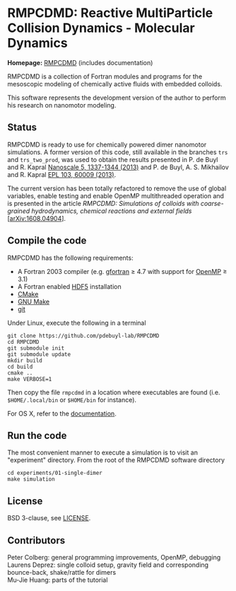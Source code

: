 RMPCDMD: Reactive MultiParticle Collision Dynamics - Molecular Dynamics
=======================================================================

**Homepage:** [RMPCDMD](http://lab.pdebuyl.be/rmpcdmd/) (includes documentation)

RMPCDMD is a collection of Fortran modules and programs for the
mesoscopic modeling of chemically active fluids with embedded colloids.

This software represents the development version of the author to
perform his research on nanomotor modeling.

## Status

RMPCDMD is ready to use for chemically powered dimer nanomotor simulations.
A former version of this code, still available in the branches `trs`
and `trs_two_prod`, was used to obtain the results presented in P. de
Buyl and R. Kapral [Nanoscale 5, 1337-1344
(2013)](http://dx.doi.org/10.1039/C2NR33711H) and P. de Buyl,
A. S. Mikhailov and R. Kapral [EPL 103, 60009
(2013)](http://dx.doi.org/10.1209/0295-5075/103/60009).

The current version has been totally refactored to remove the use of global
variables, enable testing and enable OpenMP multithreaded operation and is
presented in the article *RMPCDMD: Simulations of colloids with coarse-grained
hydrodynamics, chemical reactions and external fields*
[[arXiv:1608.04904](https://arxiv.org/abs/1608.04904)].

## Compile the code

RMPCDMD has the following requirements:

- A Fortran 2003 compiler (e.g. [gfortran](https://gcc.gnu.org/wiki/GFortran) ≥ 4.7 with support for [OpenMP](https://gcc.gnu.org/wiki/openmp) ≥ 3.1)
- A Fortran enabled [HDF5](https://www.hdfgroup.org/HDF5/) installation
- [CMake](http://cmake.org/)
- [GNU Make](https://www.gnu.org/software/make/)
- [git](http://git-scm.com/)

Under Linux, execute the following in a terminal

    git clone https://github.com/pdebuyl-lab/RMPCDMD
    cd RMPCDMD
    git submodule init
    git submodule update
    mkdir build
    cd build
    cmake ..
    make VERBOSE=1

Then copy the file `rmpcdmd` in a location where executables are found
(i.e. ``$HOME/.local/bin`` or ``$HOME/bin`` for instance).

For OS X, refer to the [documentation](http://lab.pdebuyl.be/rmpcdmd/).

## Run the code

The most convenient manner to execute a simulation is to visit an "experiment"
directory. From the root of the RMPCDMD software directory

    cd experiments/01-single-dimer
    make simulation

## License

BSD 3-clause, see [LICENSE](LICENSE).

## Contributors

Peter Colberg: general programming improvements, OpenMP, debugging  
Laurens Deprez: single colloid setup, gravity field and corresponding bounce-back, shake/rattle for dimers  
Mu-Jie Huang: parts of the tutorial
